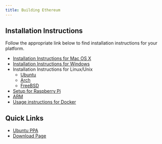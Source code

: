 ```yaml
---
title: Building Ethereum
---
```

## Installation Instructions

Follow the appropriate link below to find installation instructions for
your platform.

* [Installation Instructions for Mac OS X](../doc/Installation-Instructions-for-Mac)
* [Installation Instructions for Windows](../doc/Installation-instructions-for-Windows)
* Installation Instructions for Linux/Unix
  * [Ubuntu](../doc/Installation-Instructions-for-Ubuntu)
  * [Arch](../doc/Installation-Instructions-for-Arch)
  * [FreeBSD](../doc/Installation-Instructions-for-FreeBSD)
* [Setup for Raspberry Pi](https://github.com/ethereum/wiki/wiki/Raspberry-Pi-instructions)
 *  [ARM](../doc/Installation-Instructions-for-ARM)
* [Usage instructions for Docker](../doc/Running-in-Docker)

## Quick Links

* [Ubuntu PPA](https://launchpad.net/~ethereum/+archive/ubuntu/ethereum)
* [Download Page](https://geth.ethereum.org/downloads)